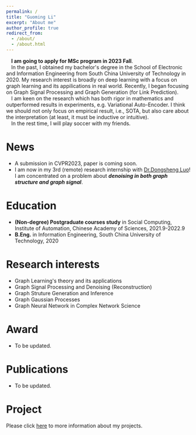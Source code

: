 ```yaml
---
permalink: /
title: "Guoming Li"
excerpt: "About me"
author_profile: true
redirect_from: 
  - /about/
  - /about.html
---
```

&emsp;**I am going to apply for MSc program in 2023 Fall**.  
&emsp;In the past, I obtained my bachelor's degree in the School of Electronic and Information Engineering from South China University of Technology in 2020. My research interest is broadly on deep learning with a focus on graph learning and its appilications in real world. Recently, I began focusing on Graph Signal Processing and Graph Generation (for Link Prediction).  
&emsp;I am keen on the research which has both rigor in mathematics and outperformed results in experiments, e.g. Variational Auto-Encoder. I think we should not only focus on empirical result, i.e., SOTA, but also care about the interpretation (at least, it must be inductive or intuitive).  
&emsp;In the rest time, I will play soccer with my friends. 


News
======
* A submission in CVPR2023, paper is coming soon.  
* I am now in my 3rd (remote) research internship with [Dr.Dongsheng Luo](https://users.cs.fiu.edu/~dluo/)! I am concentrated on a problem about ***denoising in both graph structure and graph signal***.

Education
======
* **(Non-degree) Postgraduate courses study** in Social Computing, Institute of Automation, Chinese Academy of Sciences, 2021.9-2022.9
* **B.Eng.** in Information Engineering, South China University of Technology, 2020

Research interests
=====
* Graph Learning's theory and its applications
* Graph Signal Processing and Denoising (Reconstruction)
* Graph Struture Generation and Inference
* Graph Gaussian Processes
* Graph Neural Network in Complex Network Science

Award
=====
* To be updated.

Publications
=====
* To be updated.

Project
=====
Please click [here](https://vasile-paskardlgm.github.io/project/) to more information about my projects.
